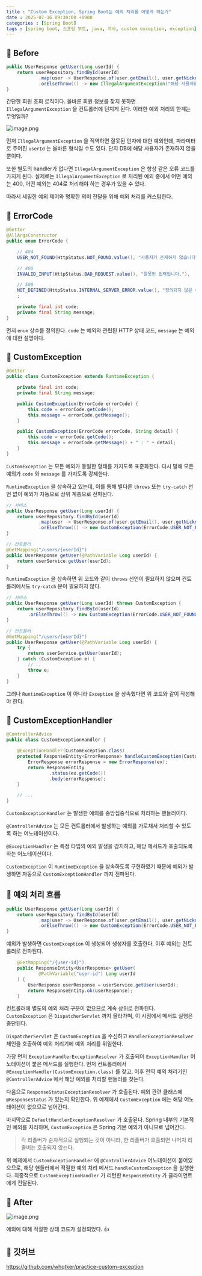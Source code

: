 ```yaml
---
title : "Custom Exception, Spring Boot는 예외 처리를 어떻게 하는가"
date : 2025-07-16 09:30:00 +0900
categories : [Spring Boot]
tags : [spring boot, 스프링 부트, java, 자바, custom exception, exception]
---
```


## 📌 Before

```java
public UserResponse getUser(Long userId) {
    return userRepository.findById(userId)
            .map(user -> UserResponse.of(user.getEmail(), user.getNickname()))
            .orElseThrow(() -> new IllegalArgumentException("해당 사용자를 찾을 수 없습니다."));
}
```

간단한 회원 조회 로직이다. 올바른 회원 정보를 찾지 못하면 `IllegalArgumentException` 을 컨트롤러에 던지게 된다. 이러한 예외 처리의 한계는 무엇일까?

![image.png](assets/img/custom-exception/1.png)

먼저 `IllegalArgumentException` 을 직역하면 잘못된 인자에 대한 예외인데, 파라미터로 주어진 `userId` 는 올바른 형식일 수도 있다. 단지 DB에 해당 사용자가 존재하지 않을 뿐이다.

또한 별도의 handler가 없다면 `IllegalArgumentException` 은 항상 같은 오류 코드를 가지게 된다. 실제로는 `IllegalArgumentException` 로 처리된 예외 중에서 어떤 예외는 400, 어떤 예외는 404로 처리해야 하는 경우가 있을 수 있다.

따라서 세밀한 예외 제어와 명확한 의미 전달을 위해 예외 처리를 커스텀한다.

## 📌 ErrorCode

```java
@Getter
@AllArgsConstructor
public enum ErrorCode {

    // 404
    USER_NOT_FOUND(HttpStatus.NOT_FOUND.value(), "사용자가 존재하지 않습니다."),

    // 400
    INVALID_INPUT(HttpStatus.BAD_REQUEST.value(), "잘못된 입력입니다."),

    // 500
    NOT_DEFINED(HttpStatus.INTERNAL_SERVER_ERROR.value(), "정의되지 않은 에러입니다.")
    ;

    private final int code;
    private final String message;
}
```

먼저 `enum` 상수를 정의한다. `code` 는 예외와 관련된 HTTP 상태 코드, `message` 는 예외에 대한 설명이다.

## 📌 CustomException

```java
@Getter
public class CustomException extends RuntimeException {

    private final int code;
    private final String message;

    public CustomException(ErrorCode errorCode) {
        this.code = errorCode.getCode();
        this.message = errorCode.getMessage();
    }

    public CustomException(ErrorCode errorCode, String detail) {
        this.code = errorCode.getCode();
        this.message = errorCode.getMessage() + " : " + detail;
    }
}
```

`CustomException` 는 모든 예외가 동일한 형태를 가지도록 표준화한다. 다시 말해 모든 예외가 `code` 와 `message` 를 가지도록 강제한다.

`RuntimeException` 을 상속하고 있는데, 이를 통해 별다른 `throws` 또는 `try-catch` 선언 없이 예외가 자동으로 상위 계층으로 전파된다.

```java
// 서비스
public UserResponse getUser(Long userId) {
    return userRepository.findById(userId)
            .map(user -> UserResponse.of(user.getEmail(), user.getNickname()))
            .orElseThrow(() -> new CustomException(ErrorCode.USER_NOT_FOUND));
}

// 컨트롤러
@GetMapping("/users/{userId}")
public UserResponse getUser(@PathVariable Long userId) {
    return userService.getUser(userId);
}
```

`RuntimeException` 을 상속하면 위 코드와 같이 `throws` 선언이 필요하지 않으며 컨트롤러에서도 `try-catch` 문이 필요하지 않다.

```java
// 서비스
public UserResponse getUser(Long userId) throws CustomException {
    return userRepository.findById(userId)
        .orElseThrow(() -> new CustomException(ErrorCode.USER_NOT_FOUND));
}

// 컨트롤러
@GetMapping("/users/{userId}")
public UserResponse getUser(@PathVariable Long userId) {
    try {
        return userService.getUser(userId);
    } catch (CustomException e) {
        // ..
        throw e;
    }
}

```

그러나 `RuntimeException` 이 아니라 `Exception` 을 상속했다면 위 코드와 같이 작성해야 한다.

## 📌 CustomExceptionHandler

```java
@ControllerAdvice
public class CustomExceptionHandler {

    @ExceptionHandler(CustomException.class)
    protected ResponseEntity<ErrorResponse> handleCustomException(CustomException ex) {
        ErrorResponse errorResponse = new ErrorResponse(ex);
        return ResponseEntity
                .status(ex.getCode())
                .body(errorResponse);
    }

    // ...
}
```

`CustomExceptionHandler` 는 발생한 예외를 중앙집중식으로 처리하는 핸들러이다. 

`@ControllerAdvice` 는 모든 컨트롤러에서 발생하는 예외를 가로채서 처리할 수 있도록 하는 어노테이션이다.

`@ExceptionHandler` 는 특정 타입의 예외 발생을 감지하고, 해당 메서드가 호출되도록 하는 어노테이션이다.

`CustomException` 이 `RuntimeException` 을 상속하도록 구현하였기 때문에 예외가 발생하면 자동으로 `CustomExceptionHandler` 까지 전파된다.

## 📌 예외 처리 흐름

```java
public UserResponse getUser(Long userId) {
    return userRepository.findById(userId)
            .map(user -> UserResponse.of(user.getEmail(), user.getNickname()))
            .orElseThrow(() -> new CustomException(ErrorCode.USER_NOT_FOUND));
}
```

예외가 발생하면 `CustomException` 이 생성되어 생성자를 호출한다. 이후 예외는 컨트롤러로 전파된다.

```java
    @GetMapping("/{user-id}")
    public ResponseEntity<UserResponse> getUser(
            @PathVariable("user-id") Long userId
    ) {
        UserResponse userResponse = userService.getUser(userId);
        return ResponseEntity.ok(userResponse);
    }
```

컨트롤러에 별도의 예외 처리 구문이 없으므로 계속 상위로 전파된다. `CustomException` 은 `DispatcherServlet` 까지 올라가며, 이 시점에서 메서드 실행은 중단된다.

`DispatcherServlet` 은 `CustomException` 을 수신하고 `HandlerExceptionResolver` 체인을 호출하여 예외 처리기에 예외 처리를 위임한다.

가장 먼저 `ExceptionHandlerExceptionResolver` 가 호출되어 `ExceptionHandler` 어노테이션이 붙은 메서드를 실행한다. 먼저 컨트롤러에서 `@ExceptionHandler(CustomException.class)` 를 찾고, 이후 전역 예외 처리기인 `@ControllerAdvice` 에서 해당 예외를 처리할 핸들러를 찾는다.

다음으로 `ResponseStatusExceptionResolver` 가 호출된다. 예외 관련 클래스에 `@ResponseStatus` 가 있는지 확인한다. 위 예제에서 `CustomException` 에는 해당 어노테이션이 없으므로 넘어간다.

마지막으로 `DefaultHandlerExceptionResolver` 가 호출된다. Spring 내부의 기본적인 예외를 처리하며, `CustomException` 은 Spring 기본 예외가 아니므로 넘어간다.

> 각 리졸버가 순차적으로 실행되는 것이 아니라, 한 리졸버가 호출되면 나머지 리졸버는 호출되지 않는다.
> 

위 예제에서 `CustomExceptionHandler` 에 `@ControllerAdvice` 어노테이션이 붙어있으므로, 해당 핸들러에서 적절한 예외 처리 메서드 `handleCustomException` 을 실행한다. 최종적으로 `CustomExceptionHandler` 가 리턴한 `ResponseEntity` 가 클라이언트에게 전달된다.

## 📌 After

![image.png](assets/img/custom-exception/2.png)

예외에 대해 적절한 상태 코드가 설정되었다. 👍

## 📌 깃허브

https://github.com/whqtker/practice-custom-exception